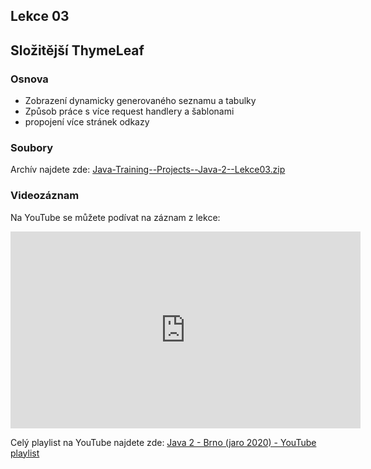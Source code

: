 Lekce 03
--------

Složitější ThymeLeaf
-------------------------------

### Osnova

- Zobrazení dynamicky generovaného seznamu a tabulky
- Způsob práce s více request handlery a šablonami
- propojení více stránek odkazy

### Soubory

Archív najdete zde: [Java-Training--Projects--Java-2--Lekce03.zip](../../data/2020-jaro/java-2/Java-Training--Projects--Java-2--Lekce03.zip)

### Videozáznam

Na YouTube se můžete podívat na záznam z lekce:

<iframe width="560" height="315"
	src="https://www.youtube.com/embed/9OZ9zHfchrM"
	frameborder="0"
	allowfullscreen></iframe>

Celý playlist na YouTube najdete zde:
[Java 2 - Brno (jaro 2020) - YouTube playlist](https://www.youtube.com/playlist?list=PLTCx5oiCrIJ5H1uPvwQYUkhQuznifLe-L)
